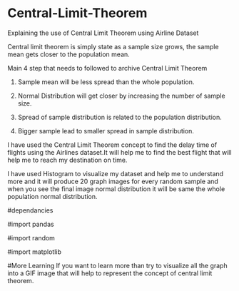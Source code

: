# Central-Limit-Theorem
Explaining the use of Central Limit Theorem using Airline Dataset

Central limit theorem is simply state as a sample size grows, the sample mean gets closer to the population mean.

Main 4 step that needs to followed to archive Central Limit Theorem

1. Sample mean will be less spread than the whole population.

2. Normal Distribution will get closer by increasing the number of sample size.

3. Spread of sample distribution is related to the population distribution.

4. Bigger sample lead to smaller spread in sample distribution.

I have used the Central Limit Theorem concept to find the delay time of flights using the Airlines dataset.It will help me to find the best flight that will help me to reach my destination on time.

I have used Histogram to visualize my dataset and help me to understand more and it will produce 20 graph images for every random sample
and when you see the final image normal distribution it will be same the whole population normal distribution.

#dependancies

#import pandas

#import random

#import matplotlib

#More Learning
If you want to learn more than try to visualize all the graph into a GIF image that will help to represent the concept of central limit theorem.
